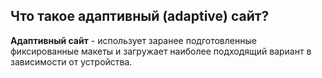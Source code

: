 ## Что такое адаптивный (adaptive) сайт?

**Адаптивный сайт** - использует заранее подготовленные фиксированные макеты и загружает наиболее подходящий вариант в зависимости от устройства.